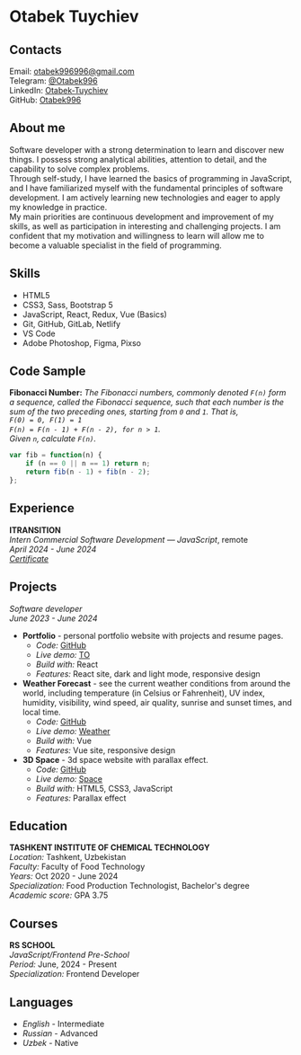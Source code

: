 # Otabek Tuychiev

## Contacts
Email: otabek996996@gmail.com  
Telegram: [@Otabek996](https://t.me/Otabek996)  
LinkedIn: [Otabek-Tuychiev](https://www.linkedin.com/in/otabek-tuychiev-0179b2226/)  
GitHub: [Otabek996](https://github.com/Otabek996)

## About me
Software developer with a strong determination to learn and discover new things. I possess strong 
analytical abilities, attention to detail, and the capability to solve complex problems.  
Through self-study, I have learned the basics of programming in JavaScript, and I have familiarized 
myself with the fundamental principles of software development. I am actively learning new 
technologies and eager to apply my knowledge in practice.  
My main priorities are continuous development and improvement of my skills, as well as participation 
in interesting and challenging projects. I am confident that my motivation and willingness to 
learn will allow me to become a valuable specialist in the field of programming. 

## Skills
- HTML5
- CSS3, Sass, Bootstrap 5
- JavaScript, React, Redux, Vue (Basics)
- Git, GitHub, GitLab, Netlify
- VS Code
- Adobe Photoshop, Figma, Pixso

## Code Sample
**Fibonacci Number:**
*The Fibonacci numbers, commonly denoted `F(n)` form a sequence, called the Fibonacci sequence, such that each number is the sum of the two preceding ones, starting from `0` and `1`. That is, <br> `F(0) = 0, F(1) = 1` <br> `F(n) = F(n - 1) + F(n - 2), for n > 1`. <br> Given `n`, calculate `F(n)`.*

```javascript
var fib = function(n) {
    if (n == 0 || n == 1) return n;
    return fib(n - 1) + fib(n - 2);
};
```

## Experience
**ITRANSITION**  
_Intern Commercial Software Development — JavaScript_, remote  
_April 2024 - June 2024_  
[_Certificate_](https://drive.google.com/file/d/1ZSl4gWn1V-bKm1I_m5_C94Nj8WWlr62w/view?usp=drive_link)

## Projects  
_Software developer_  
_June 2023 - June 2024_  
- **Portfolio** - personal portfolio website with projects and resume pages.
  - _Code:_ [GitHub](https://github.com/Otabek996/responsive-to-website)
  - _Live demo:_ [TO](https://otabek996.github.io/responsive-to-website/)
  - _Build with:_ React
  - _Features:_ React site, dark and light mode, responsive design
- **Weather Forecast** - see the current weather conditions from around the world, including temperature (in Celsius or Fahrenheit), UV index, humidity, visibility, wind speed, air quality, sunrise and sunset times, and local time.
  - _Code:_ [GitHub](https://github.com/Otabek996/responsive-weather-website)
  - _Live demo:_ [Weather](https://otabek996.github.io/responsive-weather-website/)
  - _Build with:_ Vue
  - _Features:_ Vue site, responsive design
- **3D Space** - 3d space website with parallax effect.
  - _Code:_ [GitHub](https://github.com/Otabek996/3d-space-website)
  - _Live demo:_ [Space](https://otabek996.github.io/3d-space-website/)
  - _Build with:_ HTML5, CSS3, JavaScript
  - _Features:_ Parallax effect

## Education
**TASHKENT INSTITUTE OF CHEMICAL TECHNOLOGY**  
_Location:_ Tashkent, Uzbekistan  
_Faculty:_ Faculty of Food Technology  
_Years:_ Oct 2020 - June 2024  
_Specialization:_ Food Production Technologist, Bachelor's degree  
_Academic score:_ GPA 3.75

## Courses
**RS SCHOOL**  
_JavaScript/Frontend Pre-School_  
_Period:_ June, 2024 - Present  
_Specialization:_ Frontend Developer

## Languages
- _English_ - Intermediate
- _Russian_ - Advanced
- _Uzbek_ - Native
